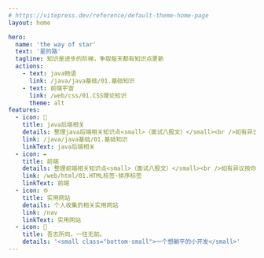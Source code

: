 ```yaml
---
# https://vitepress.dev/reference/default-theme-home-page
layout: home

hero:
  name: 'the way of star'
  text: '星的路'
  tagline: 知识是进步的阶梯，争取每天都有知识点更新
  actions:
    - text: java物语
      link: /java/java基础/01.基础知识
    - text: 前端宇宙
      link: /web/css/01.CSS理论知识
      theme: alt
features:
  - icon: 📖
    title: java后端相关
    details: 整理java后端相关知识点<small>（面试八股文）</small><br />如有异议按你的理解为主，不接受反驳
    link: /java/java基础/01.基础知识
    linkText: java后端相关
  - icon: ✒
    title: 前端
    details: 整理前端相关知识点<small>（面试八股文）</small><br />如有异议按你的理解为主，不接受反驳
    link: /web/html/01.HTML标签-排序标签
    linkText: 前端
  - icon: 🌐
    title: 实用网站
    details: 个人收集的相关实用网站
    link: /nav
    linkText: 实用网站
  - icon: 💯
    title: 吾志所向，一往无前。
    details: '<small class="bottom-small">一个想躺平的小开发</small>'
---
```


<style>
:root {
  --vp-home-hero-name-color: transparent;
  --vp-home-hero-name-background: -webkit-linear-gradient(120deg, #bd34fe 30%, #41d1ff);

  --vp-home-hero-image-background-image: linear-gradient(-45deg, #bd34fe 50%, #47caff 50%);
  --vp-home-hero-image-filter: blur(44px);
}

@media (min-width: 640px) {
  :root {
    --vp-home-hero-image-filter: blur(56px);
  }
}

@media (min-width: 960px) {
  :root {
    --vp-home-hero-image-filter: blur(68px);
  }
}
</style>
